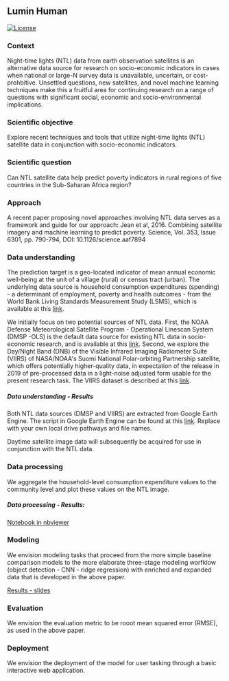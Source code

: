 ## Lumin Human

[![License](https://img.shields.io/badge/License-BSD%203--Clause-blue.svg)](https://opensource.org/licenses/BSD-3-Clause)

### Context
Night-time lights (NTL) data from earth observation satellites is an alternative data source for research on socio-economic indicators in cases when national or large-N survey data is unavailable, uncertain, or cost-prohbitive. Unsettled questions, new satellites, and novel machine learning techniques make this a fruitful area for continuing research on a range of questions with significant social, economic and socio-environmental implications. 

### Scientific objective
Explore recent techniques and tools that utilize night-time lights (NTL) satellite data in conjunction with socio-economic indicators.

### Scientific question
Can NTL satellite data help predict poverty indicators in rural regions of five countries in the Sub-Saharan Africa region?

### Approach
A recent paper proposing novel approaches involving NTL data serves as a framework and guide for our approach:
Jean et al, 2016. Combining satellite imagery and machine learning to predict poverty. Science, Vol. 353, Issue 6301, pp. 790-794, DOI: 10.1126/science.aaf7894 

### Data understanding
The prediction target is a geo-located indicator of mean annual economic well-being at the unit of a village (rural) or census tract (urban). The underlying data source is household consumption expenditures (spending) - a determinant of employment, poverty and health outcomes - from the World Bank Living Standards Measurement Study (LSMS), which is available at this [link](https://microdata.worldbank.org/index.php/catalog/lsms/about).

We initially focus on two potential sources of NTL data. First, the NOAA Defense Meteorological Satellite Program - Operational Linescan System (DMSP -OLS) is the default data source for existing NTL data in socio-economic research, and is available at this [link](https://ngdc.noaa.gov/eog/dmsp/downloadV4composites.html). Second, we explore the Day/Night Band (DNB) of the Visible Infrared Imaging Radiometer Suite (VIIRS) of NASA/NOAA's Suomi National Polar-orbiting Partnership satellite, which offers potentially higher-quality data, in expectation of the release in 2019 of pre-processed data in a light-noise adjusted form usable for the present research task. The VIIRS dataset is described at this [link](https://earthdata.nasa.gov/earth-observation-data/near-real-time/download-nrt-data/viirs-nrt). 

##### Data understanding - Results
Both NTL data sources (DMSP and VIIRS) are extracted from Google Earth Engine. The script in Google Earth Engine can be found at this [link](https://code.earthengine.google.com/a4343a0c38c2cf49ea2240cd3ffb6971). Replace with your own local drive pathways and file names.

Daytime satellite image data will subsequently be acquired for use in conjunction with the NTL data.

### Data processing
We aggregate the household-level consumption expenditure values to the community level and plot these values on the NTL image. 

##### Data processing - Results:
[Notebook in nbviewer](https://nbviewer.jupyter.org/github/geohackweek/ghw2019_lumin_human/blob/master/notebooks/read_and_plot_survey_data_lumin_human.ipynb)

### Modeling
We envision modeling tasks that proceed from the more simple baseline comparison models to the more elaborate three-stage modeling worfklow (object detection - CNN - ridge regression) with enriched and expanded data that is developed in the above paper. 

[Results - slides](https://github.com/geohackweek/ghw2019_lumin_human/blob/master/contributors/Yohan/geohack.pdf)

### Evaluation
We envision the evaluation metric to be rooot mean squared error (RMSE), as used in the above paper. 
    
### Deployment 
We envision the deployment of the model for user tasking through a basic interactive web application.


 
